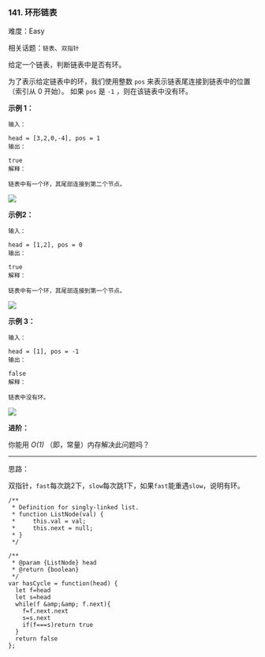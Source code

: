 ### 141. 环形链表

难度：Easy

相关话题：`链表`、`双指针`

给定一个链表，判断链表中是否有环。



为了表示给定链表中的环，我们使用整数  `pos`  来表示链表尾连接到链表中的位置（索引从 0 开始）。 如果  `pos`  是  `-1` ，则在该链表中没有环。







**示例 1：** 



```
输入：

head = [3,2,0,-4], pos = 1
输出：

true
解释：

链表中有一个环，其尾部连接到第二个节点。
```


![](https://assets.leetcode-cn.com/aliyun-lc-upload/uploads/2018/12/07/circularlinkedlist.png)




**示例2：** 



```
输入：

head = [1,2], pos = 0
输出：

true
解释：

链表中有一个环，其尾部连接到第一个节点。
```


![](https://assets.leetcode-cn.com/aliyun-lc-upload/uploads/2018/12/07/circularlinkedlist_test2.png)




**示例 3：** 



```
输入：

head = [1], pos = -1
输出：

false
解释：

链表中没有环。
```


![](https://assets.leetcode-cn.com/aliyun-lc-upload/uploads/2018/12/07/circularlinkedlist_test3.png)








**进阶：** 



你能用 *O(1)* （即，常量）内存解决此问题吗？




-----

思路：

双指针，`fast`每次跳2下，`slow`每次跳1下，如果`fast`能重遇`slow`，说明有环。
```
/**
 * Definition for singly-linked list.
 * function ListNode(val) {
 *     this.val = val;
 *     this.next = null;
 * }
 */

/**
 * @param {ListNode} head
 * @return {boolean}
 */
var hasCycle = function(head) {
  let f=head
  let s=head
  while(f &amp;&amp; f.next){
    f=f.next.next
    s=s.next
    if(f===s)return true
  }
  return false
};
```

